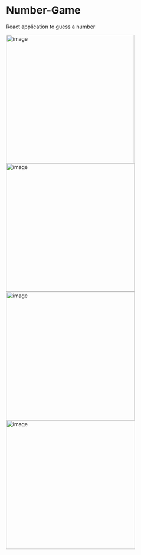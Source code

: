 # Number-Game
React application to guess a number

<img width="347" alt="image" src="https://github.com/NimishLingesh/Number-Game/assets/111670449/3ce5085e-dcee-49e3-b747-0c56d38e0f6d">
<img width="348" alt="image" src="https://github.com/NimishLingesh/Number-Game/assets/111670449/32e1969c-8bba-47c1-a725-b2d7f5dec05a">
<img width="348" alt="image" src="https://github.com/NimishLingesh/Number-Game/assets/111670449/943e91d6-cea4-4d42-acb6-7ecbbb608ee0">
<img width="349" alt="image" src="https://github.com/NimishLingesh/Number-Game/assets/111670449/f8b125ac-6350-433e-a896-4e6c56eb1f1f">

